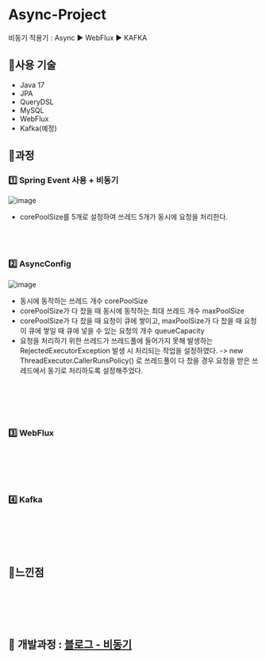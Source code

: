 # Async-Project
비동기 적용기 : Async ▶ WebFlux ▶ KAFKA

## 📌사용 기술
- Java 17
- JPA
- QueryDSL
- MySQL
- WebFlux
- Kafka(예정)

## 📌과정
### 1️⃣ Spring Event 사용 + 비동기

<!--![image](https://github.com/acrnm148/Async-Project/assets/67724306/fdf1dc43-5107-4a2b-8ec4-f5504ed3919a)-->
<!--![image](https://github.com/acrnm148/Async-Project/assets/67724306/c2c72a20-aa10-4f5e-bfcb-5114ed86337f)-->
![image](https://github.com/acrnm148/Async-Project/assets/67724306/bb1f92fc-9495-4eee-acb1-e79552d41e68)

- corePoolSize를 5개로 설정하여 쓰레드 5개가 동시에 요청을 처리한다.
<br/><br/>
<br/><br/>

### 2️⃣ AsyncConfig

![image](https://github.com/acrnm148/Async-Project/assets/67724306/b970c830-6acd-425b-bc95-711404e7c3d3)

- 동시에 동작하는 쓰레드 개수 corePoolSize
- corePoolSize가 다 찼을 때 동시에 동작하는 최대 쓰레드 개수 maxPoolSize
- corePoolSize가 다 찼을 때 요청이 큐에 쌓이고, maxPoolSize가 다 찼을 때 요청이 큐에 쌓일 때 큐에 넣을 수 있는 요청의 개수 queueCapacity
- 요청을 처리하기 위한 쓰레드가 쓰레드풀에 들어가지 못해 발생하는 RejectedExecutorException 발생 시 처리되는 작업을 설정하였다.
   -> new ThreadExecutor.CallerRunsPolicy() 로 쓰레드풀이 다 찼을 경우 요청을 받은 쓰레드에서 동기로 처리하도록 설정해주었다.

<br/><br/>
<br/><br/>

### 3️⃣ WebFlux


<br/><br/>
<br/><br/>

### 4️⃣ Kafka


<br/><br/>
<br/><br/>

## 📌느낀점

<br/><br/>
<br/><br/>

## 📓 개발과정 : [블로그 - 비동기](https://k-ang.tistory.com/category/Web/%EB%B9%84%EB%8F%99%EA%B8%B0)


